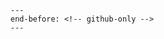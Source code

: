 <!--
SPDX-FileCopyrightText: © 2023 Romain Brault <mail@romainbrault.com>

SPDX-License-Identifier: MIT
-->

```{include} ../CONTRIBUTING.md
---
end-before: <!-- github-only -->
---
```

[code of conduct]: code_of_conduct
